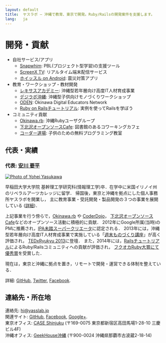 ```yaml
---
layout: default
title:  ヤスラボ – 沖縄で教育、東京で開発。Ruby/Railsの開発案件を支援します。
lang:   ja
---
```



開発・貢献
==========

- 自社サービス/アプリ
   - [Snapwhim](http://www.snapwhim.com/): PBL(プロジェクト型学習)の支援ツール
   - [ScreenX TV](http://screenx.tv/): リアルタイム端末配信サービス
   - [ホイッスル on Android](https://play.google.com/store/apps/details?id=org.sorarier.whistle): 震災対策アプリ
- 教育・ワークショップ・教材開発
   - [レキサスアカデミー](http://academy.lexues.co.jp/): 沖縄型若年層向け高度IT人材育成事業
   - [デジラボ沖縄](http://digilab.drupalgardens.com/): 沖縄型子供向けモノづくりワークショップ
   - [ODEN](https://sites.google.com/site/okidigedunet/home): Okinawa Digital Educators Network
   - [Ruby on Railsチュートリアル](http://railstutorial.jp): 実例を使ってRailsを学ぼう
- コミュニティ貢献
   - [Okinawa.rb](https://www.facebook.com/groups/okinawarb/): 沖縄Rubyユーザグループ
   - [下北沢オープンソースCafe](http://osscafe.net/): 図書館のあるコワーキングカフェ
   - [コーダー道場](http://coderdojo.jp/): 子供のための無料プログラミング教室

## 代表・実績

### 代表: [安川 要平](https://facebook.com/yasulab)

[![Photo of Yohei Yasukawa](https://dl.dropboxusercontent.com/u/2819285/self_osscafe_without_text_300x300.png)](http://facebook.com/yasulab)

早稲田大学大学院 基幹理工学研究科(情報理工学)卒．在学中に米国イリノイ州のリベラルアーツカレッジに留学．
帰国後，東京と沖縄を拠点にした個人事務所ヤスラボを開業し，
主に教育事業・受託開発・製品開発の３つの事業を展開している ([詳細](https://www.linkedin.com/in/yasulab))．

上記事業を行う傍らで，[Okinawa.rb](https://www.facebook.com/groups/okinawarb/) や [CoderDojo](https://coderdojo.jp)，
[下北沢オープンソースCafe](http://osscafe.net/)などのオープンソース活動に積極的に貢献．
2012年にGoogle所属(当時)のPMに推薦され，[IPA未踏スーパークリエータ](http://www.ipa.go.jp/jinzai/mitou/kinkyou/creator.html)に認定される．
2013年には，沖縄型若年層向け高度IT人材育成事業で実施している「[週末ものづくり講座](http://academy.lexues.co.jp/seminar/making.php)」が高く評価され，
[TEDxRyukyu 2013](https://www.facebook.com/media/set/?set=a.10151746335815869.1073741827.715330868&type=1&l=348760b95c)に登壇．
また，2014年には，[Railsチュートリアル](http://railstutorial.jp/)によるRuby/Railsコミュニティへの貢献が評価され，
[フクオカRuby大賞にて優秀賞](http://www.digitalfukuoka.jp/topics/28)を受賞した．

現在は，東京と沖縄に拠点を置き，リモートで開発・運営できる体制を整えている．

詳細: [GitHub](http://github.com/yasulab), [Twitter](https://twitter.com/yasulab), [Facebook](https://facebook.com/yasulab/).

## 連絡先・所在地

連絡先: hi@yasslab.jp   
関連サイト: [GitHub](https://github.com/yasslab), [Facebook](https://www.facebook.com/yasulab.jp), [Google+](https://plus.google.com/+YasuLab).  
東京オフィス: [CASE Shinjuku](http://case-shinjuku.com/access/) (〒169-0075 東京都新宿区高田馬場1-28-10 三慶ビル4F)  
沖縄オフィス: [GeekHouse沖縄](http://text.geeoki.com/info) (〒900-0024 沖縄県那覇市古波蔵2-18-14)  
